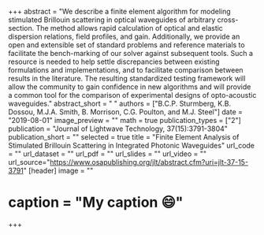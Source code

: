 +++
abstract = "We describe a finite element algorithm for modeling stimulated Brillouin scattering in optical waveguides of arbitrary cross-section. The method allows rapid calculation of optical and elastic dispersion relations, field profiles, and gain. Additionally, we provide an open and extensible set of standard problems and reference materials to facilitate the bench-marking of our solver against subsequent tools. Such a resource is needed to help settle discrepancies between existing formulations and implementations, and to facilitate comparison between results in the literature. The resulting standardized testing framework will allow the community to gain confidence in new algorithms and will provide a common tool for the comparison of experimental designs of opto-acoustic waveguides."
abstract_short = " "
authors = ["B.C.P. Sturmberg, K.B. Dossou, M.J.A. Smith, B. Morrison, C.G. Poulton, and M.J. Steel"]
date = "2019-08-01"
image_preview = ""
math = true
publication_types = ["2"]
publication = "Journal of Lightwave Technology, 37(15):3791-3804"
publication_short = ""
selected = true
title = "Finite Element Analysis of Stimulated Brillouin
Scattering in Integrated Photonic Waveguides"
url_code = ""
url_dataset = ""
url_pdf = ""
url_slides = ""
url_video = ""
url_source="https://www.osapublishing.org/jlt/abstract.cfm?uri=jlt-37-15-3791"
 [header]
 image = ""
# caption = "My caption :smile:"


+++
